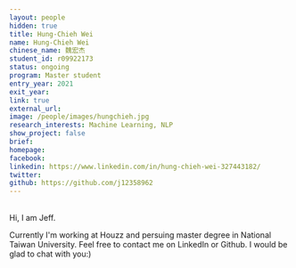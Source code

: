 ```yaml
---
layout: people
hidden: true
title: Hung-Chieh Wei
name: Hung-Chieh Wei
chinese_name: 魏宏杰
student_id: r09922173
status: ongoing
program: Master student
entry_year: 2021
exit_year:
link: true
external_url:
image: /people/images/hungchieh.jpg
research_interests: Machine Learning, NLP
show_project: false
brief:
homepage:
facebook:
linkedin: https://www.linkedin.com/in/hung-chieh-wei-327443182/
twitter:
github: https://github.com/j12358962
---
```


<br />
Hi, I am Jeff.

Currently I'm working at Houzz and persuing master degree in National Taiwan University. Feel free to contact me on LinkedIn or Github.
I would be glad to chat with you:)
